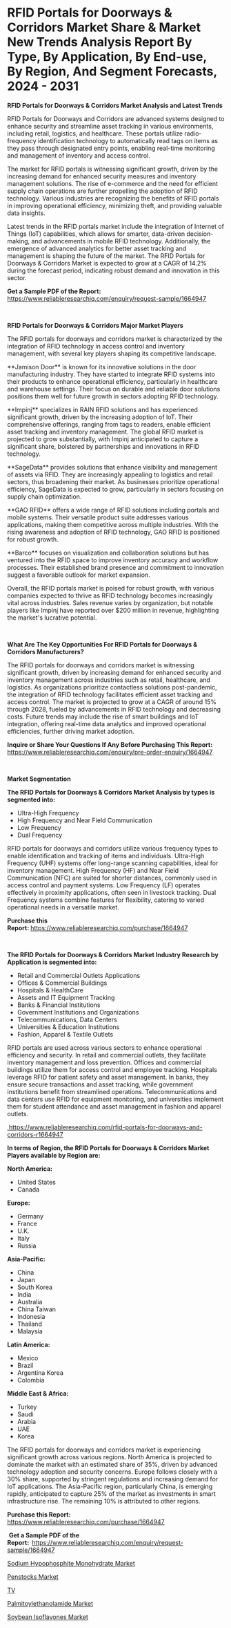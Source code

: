 <p><h1>RFID Portals for Doorways & Corridors Market Share & Market New Trends Analysis Report By Type, By Application, By End-use, By Region, And Segment Forecasts, 2024 - 2031</h1></p><p><strong>RFID Portals for Doorways & Corridors Market Analysis and Latest Trends</strong></p>
<p><p>RFID Portals for Doorways and Corridors are advanced systems designed to enhance security and streamline asset tracking in various environments, including retail, logistics, and healthcare. These portals utilize radio-frequency identification technology to automatically read tags on items as they pass through designated entry points, enabling real-time monitoring and management of inventory and access control.</p><p>The market for RFID portals is witnessing significant growth, driven by the increasing demand for enhanced security measures and inventory management solutions. The rise of e-commerce and the need for efficient supply chain operations are further propelling the adoption of RFID technology. Various industries are recognizing the benefits of RFID portals in improving operational efficiency, minimizing theft, and providing valuable data insights.</p><p>Latest trends in the RFID portals market include the integration of Internet of Things (IoT) capabilities, which allows for smarter, data-driven decision-making, and advancements in mobile RFID technology. Additionally, the emergence of advanced analytics for better asset tracking and management is shaping the future of the market. The RFID Portals for Doorways & Corridors Market is expected to grow at a CAGR of 14.2% during the forecast period, indicating robust demand and innovation in this sector.</p></p>
<p><strong>Get a Sample PDF of the Report:&nbsp;</strong> <a href="https://www.reliableresearchiq.com/enquiry/request-sample/1664947?utm_campaign=123&utm_medium=2&utm_source=Github&utm_content=ia&utm_term=10122024&utm_id=rfid-portals-for-doorways-corridors">https://www.reliableresearchiq.com/enquiry/request-sample/1664947</a></p>
<p>&nbsp;</p>
<p><strong>RFID Portals for Doorways & Corridors Major Market Players</strong></p>
<p><p>The RFID portals for doorways and corridors market is characterized by the integration of RFID technology in access control and inventory management, with several key players shaping its competitive landscape.</p><p>**Jamison Door** is known for its innovative solutions in the door manufacturing industry. They have started to integrate RFID systems into their products to enhance operational efficiency, particularly in healthcare and warehouse settings. Their focus on durable and reliable door solutions positions them well for future growth in sectors adopting RFID technology.</p><p>**Impinj** specializes in RAIN RFID solutions and has experienced significant growth, driven by the increasing adoption of IoT. Their comprehensive offerings, ranging from tags to readers, enable efficient asset tracking and inventory management. The global RFID market is projected to grow substantially, with Impinj anticipated to capture a significant share, bolstered by partnerships and innovations in RFID technology.</p><p>**SageData** provides solutions that enhance visibility and management of assets via RFID. They are increasingly appealing to logistics and retail sectors, thus broadening their market. As businesses prioritize operational efficiency, SageData is expected to grow, particularly in sectors focusing on supply chain optimization.</p><p>**GAO RFID** offers a wide range of RFID solutions including portals and mobile systems. Their versatile product suite addresses various applications, making them competitive across multiple industries. With the rising awareness and adoption of RFID technology, GAO RFID is positioned for robust growth.</p><p>**Barco** focuses on visualization and collaboration solutions but has ventured into the RFID space to improve inventory accuracy and workflow processes. Their established brand presence and commitment to innovation suggest a favorable outlook for market expansion.</p><p>Overall, the RFID portals market is poised for robust growth, with various companies expected to thrive as RFID technology becomes increasingly vital across industries. Sales revenue varies by organization, but notable players like Impinj have reported over $200 million in revenue, highlighting the market's lucrative potential.</p></p>
<p>&nbsp;</p>
<p><strong>What Are The Key Opportunities For RFID Portals for Doorways & Corridors Manufacturers?</strong></p>
<p><p>The RFID portals for doorways and corridors market is witnessing significant growth, driven by increasing demand for enhanced security and inventory management across industries such as retail, healthcare, and logistics. As organizations prioritize contactless solutions post-pandemic, the integration of RFID technology facilitates efficient asset tracking and access control. The market is projected to grow at a CAGR of around 15% through 2028, fueled by advancements in RFID technology and decreasing costs. Future trends may include the rise of smart buildings and IoT integration, offering real-time data analytics and improved operational efficiencies, further driving market adoption.</p></p>
<p><strong>Inquire or Share Your Questions If Any Before Purchasing This Report:</strong> <a href="https://www.reliableresearchiq.com/enquiry/pre-order-enquiry/1664947?utm_campaign=123&utm_medium=2&utm_source=Github&utm_content=ia&utm_term=10122024&utm_id=rfid-portals-for-doorways-corridors">https://www.reliableresearchiq.com/enquiry/pre-order-enquiry/1664947</a></p>
<p>&nbsp;</p>
<p><strong>Market Segmentation</strong></p>
<p><strong>The RFID Portals for Doorways & Corridors Market Analysis by types is segmented into:</strong></p>
<p><ul><li>Ultra-High Frequency</li><li>High Frequency and Near Field Communication</li><li>Low Frequency</li><li>Dual Frequency</li></ul></p>
<p><p>RFID portals for doorways and corridors utilize various frequency types to enable identification and tracking of items and individuals. Ultra-High Frequency (UHF) systems offer long-range scanning capabilities, ideal for inventory management. High Frequency (HF) and Near Field Communication (NFC) are suited for shorter distances, commonly used in access control and payment systems. Low Frequency (LF) operates effectively in proximity applications, often seen in livestock tracking. Dual Frequency systems combine features for flexibility, catering to varied operational needs in a versatile market.</p></p>
<p><strong>Purchase this Report:&nbsp;</strong><a href="https://www.reliableresearchiq.com/purchase/1664947?utm_campaign=123&utm_medium=2&utm_source=Github&utm_content=ia&utm_term=10122024&utm_id=rfid-portals-for-doorways-corridors">https://www.reliableresearchiq.com/purchase/1664947</a></p>
<p>&nbsp;</p>
<p><strong>The RFID Portals for Doorways & Corridors Market Industry Research by Application is segmented into:</strong></p>
<p><ul><li>Retail and Commercial Outlets Applications</li><li>Offices & Commercial Buildings</li><li>Hospitals & HealthCare</li><li>Assets and IT Equipment Tracking</li><li>Banks & Financial Institutions</li><li>Government Institutions and Organizations</li><li>Telecommunications, Data Centers</li><li>Universities & Education Institutions</li><li>Fashion, Apparel & Textile Outlets</li></ul></p>
<p><p>RFID portals are used across various sectors to enhance operational efficiency and security. In retail and commercial outlets, they facilitate inventory management and loss prevention. Offices and commercial buildings utilize them for access control and employee tracking. Hospitals leverage RFID for patient safety and asset management. In banks, they ensure secure transactions and asset tracking, while government institutions benefit from streamlined operations. Telecommunications and data centers use RFID for equipment monitoring, and universities implement them for student attendance and asset management in fashion and apparel outlets.</p></p>
<p><a href="https://www.reliableresearchiq.com/rfid-portals-for-doorways-and-corridors-r1664947?utm_campaign=123&utm_medium=2&utm_source=Github&utm_content=ia&utm_term=10122024&utm_id=rfid-portals-for-doorways-corridors">&nbsp;https://www.reliableresearchiq.com/rfid-portals-for-doorways-and-corridors-r1664947</a></p>
<p><strong>In terms of Region, the RFID Portals for Doorways & Corridors Market Players available by Region are:</strong></p>
<p>
    <p> <strong> North America: </strong>
        <ul>
            <li>United States</li>
            <li>Canada</li>
        </ul>
        </p> 
    <p> <strong> Europe: </strong>
        <ul>
            <li>Germany</li>
            <li>France</li>
            <li>U.K.</li>
            <li>Italy</li>
            <li>Russia</li>
        </ul>
        </p> 
    <p> <strong> Asia-Pacific: </strong>
        <ul>
            <li>China</li>
            <li>Japan</li>
            <li>South Korea</li>
            <li>India</li>
            <li>Australia</li>
            <li>China Taiwan</li>
            <li>Indonesia</li>
            <li>Thailand</li>
            <li>Malaysia</li>
        </ul>
        </p> 
    <p> <strong> Latin America: </strong>
        <ul>
            <li>Mexico</li>
            <li>Brazil</li>
            <li>Argentina Korea</li>
            <li>Colombia</li>
        </ul>
        </p> 
    <p> <strong> Middle East & Africa: </strong>
        <ul>
            <li>Turkey</li>
            <li>Saudi</li>
            <li>Arabia</li>
            <li>UAE</li>
            <li>Korea</li>
        </ul>
    </p>
    </p>
<p><p>The RFID portals for doorways and corridors market is experiencing significant growth across various regions. North America is projected to dominate the market with an estimated share of 35%, driven by advanced technology adoption and security concerns. Europe follows closely with a 30% share, supported by stringent regulations and increasing demand for IoT applications. The Asia-Pacific region, particularly China, is emerging rapidly, anticipated to capture 25% of the market as investments in smart infrastructure rise. The remaining 10% is attributed to other regions.</p></p>
<p><strong>Purchase this Report: </strong><a href="https://www.reliableresearchiq.com/purchase/1664947?utm_campaign=123&utm_medium=2&utm_source=Github&utm_content=ia&utm_term=10122024&utm_id=rfid-portals-for-doorways-corridors">https://www.reliableresearchiq.com/purchase/1664947</a></p>
<p>&nbsp;<strong>Get a Sample PDF of the Report:&nbsp;&nbsp;</strong><a href="https://www.reliableresearchiq.com/enquiry/request-sample/1664947?utm_campaign=123&utm_medium=2&utm_source=Github&utm_content=ia&utm_term=10122024&utm_id=rfid-portals-for-doorways-corridors">https://www.reliableresearchiq.com/enquiry/request-sample/1664947</a></p>
<p><strong></strong></p>
<p><p><a href="https://www.linkedin.com/pulse/exploring-sodium-hypophosphite-monohydrate-market-size-share-wyjxe?utm_campaign=123&utm_medium=2&utm_source=Github&utm_content=ia&utm_term=10122024&utm_id=rfid-portals-for-doorways-corridors">Sodium Hypophosphite Monohydrate Market</a></p><p><a href="https://www.linkedin.com/pulse/detailed-report-thesize-dynamics-expected-growth-118-cagrof-tuh9c?utm_campaign=123&utm_medium=2&utm_source=Github&utm_content=ia&utm_term=10122024&utm_id=rfid-portals-for-doorways-corridors">Penstocks Market</a></p><p><a href="https://github.com/laholand/Market-Research-Report-List-6/blob/main/908004927445.md?utm_campaign=123&utm_medium=2&utm_source=Github&utm_content=ia&utm_term=10122024&utm_id=rfid-portals-for-doorways-corridors">TV</a></p><p><a href="https://www.linkedin.com/pulse/in-depth-palmitoylethanolamide-market-report-growth-evaluation-to6mc?utm_campaign=123&utm_medium=2&utm_source=Github&utm_content=ia&utm_term=10122024&utm_id=rfid-portals-for-doorways-corridors">Palmitoylethanolamide Market</a></p><p><a href="https://www.linkedin.com/pulse/year-on-year-growth-soybean-isoflavones-market-105-cagr-from-kezwe?utm_campaign=123&utm_medium=2&utm_source=Github&utm_content=ia&utm_term=10122024&utm_id=rfid-portals-for-doorways-corridors">Soybean Isoflavones Market</a></p></p>